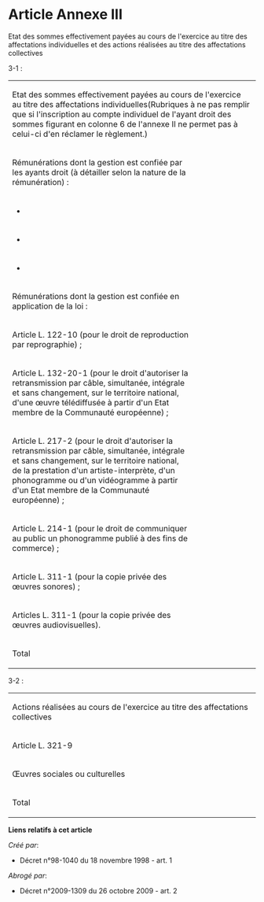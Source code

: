 # Article Annexe III

Etat des sommes effectivement payées au cours de l'exercice au titre des affectations individuelles et des actions réalisées
au titre des affectations collectives

3-1 :

<table>
  <tbody>
    <tr>
      <td width="605" colspan="2" valign="top">

Etat des sommes effectivement payées au cours de l'exercice au titre des affectations individuelles(Rubriques à ne pas
remplir que si l'inscription au compte individuel de l'ayant droit des sommes figurant en colonne 6 de l'annexe II ne permet
pas à celui-ci d'en réclamer le règlement.)

</td>
    </tr>
    <tr>
      <td valign="top" width="454">

Rémunérations dont la gestion est confiée par les ayants droit (à détailler selon la nature de la rémunération) :

</td>
      <td valign="top" rowspan="11" width="151">
    </td></tr>
    <tr>
      <td valign="top" width="454">

-

</td>
    </tr>
    <tr>
      <td width="454" valign="top">

-

</td>
    </tr>
    <tr>
      <td width="454" valign="top">

-

</td>
    </tr>
    <tr>
      <td valign="top" width="454">

Rémunérations dont la gestion est confiée en application de la loi :

</td>
    </tr>
    <tr>
      <td valign="top" width="454">

Article L. 122-10 (pour le droit de reproduction par reprographie) ;

</td>
    </tr>
    <tr>
      <td valign="top" width="454">

Article L. 132-20-1 (pour le droit d'autoriser la retransmission par câble, simultanée, intégrale et sans changement, sur le
territoire national, d'une œuvre télédiffusée à partir d'un Etat membre de la Communauté européenne) ;

</td>
    </tr>
    <tr>
      <td width="454" valign="top">

Article L. 217-2 (pour le droit d'autoriser la retransmission par câble, simultanée, intégrale et sans changement, sur le
territoire national, de la prestation d'un artiste-interprète, d'un phonogramme ou d'un vidéogramme à partir d'un Etat membre
de la Communauté européenne) ;

</td>
    </tr>
    <tr>
      <td valign="top" width="454">

Article L. 214-1 (pour le droit de communiquer au public un phonogramme publié à des fins de commerce) ;

</td>
    </tr>
    <tr>
      <td valign="top" width="454">

Article L. 311-1 (pour la copie privée des œuvres sonores) ;

</td>
    </tr>
    <tr>
      <td width="454" valign="top">

Articles L. 311-1 (pour la copie privée des œuvres audiovisuelles).

</td>
    </tr>
    <tr>
      <td width="454" valign="top">

Total

</td>
      <td width="151" valign="top">
    </td></tr>
  </tbody>
</table>

3-2 :

<table>
  <tbody>
    <tr>
      <td width="605" colspan="2">

Actions réalisées au cours de l'exercice au titre des affectations collectives

</td>
    </tr>
    <tr>
      <td width="453" valign="top">

Article L. 321-9

</td>
      <td width="152" valign="top">
    </td></tr>
    <tr>
      <td width="453" valign="top">

Œuvres sociales ou culturelles

</td>
      <td width="152" valign="top">
    </td></tr>
    <tr>
      <td width="453" valign="top">

Total

</td>
      <td width="152" valign="top">
    </td></tr>
  </tbody>
</table>

**Liens relatifs à cet article**

_Créé par_:

  - Décret n°98-1040 du 18 novembre 1998 - art. 1

_Abrogé par_:

  - Décret n°2009-1309 du 26 octobre 2009 - art. 2
